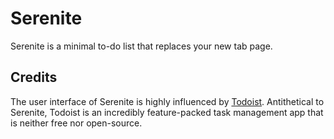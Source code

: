 # Serenite

Serenite is a minimal to-do list that replaces your new tab page.

## Credits

The user interface of Serenite is highly influenced by 
[Todoist](https://todoist.com/). Antithetical to Serenite, Todoist is an 
incredibly feature-packed task management app that is neither free nor 
open-source.
